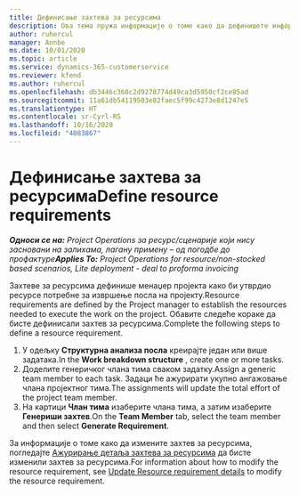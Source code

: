 ```yaml
---
title: Дефинисање захтева за ресурсима
description: Ова тема пружа информације о томе како да дефинишете информације захтева за ресурсима.
author: ruhercul
manager: Annbe
ms.date: 10/01/2020
ms.topic: article
ms.service: dynamics-365-customerservice
ms.reviewer: kfend
ms.author: ruhercul
ms.openlocfilehash: db3446c360c2d9278774d49ca3d5950cf2ce85ad
ms.sourcegitcommit: 11a61db54119503e82faec5f99c4273e8d1247e5
ms.translationtype: HT
ms.contentlocale: sr-Cyrl-RS
ms.lasthandoff: 10/16/2020
ms.locfileid: "4083867"
---
```

# <a name="define-resource-requirements"></a><span data-ttu-id="3742d-103">Дефинисање захтева за ресурсима</span><span class="sxs-lookup"><span data-stu-id="3742d-103">Define resource requirements</span></span>

<span data-ttu-id="3742d-104">_**Односи се на:** Project Operations за ресурс/сценарије који нису засновани на залихама, лагану примену – од погодбе до профактуре_</span><span class="sxs-lookup"><span data-stu-id="3742d-104">_**Applies To:** Project Operations for resource/non-stocked based scenarios, Lite deployment - deal to proforma invoicing_</span></span>

<span data-ttu-id="3742d-105">Захтеве за ресурсима дефинише менаџер пројекта како би утврдио ресурсе потребне за извршење посла на пројекту.</span><span class="sxs-lookup"><span data-stu-id="3742d-105">Resource requirements are defined by the Project manager to establish the resources needed to execute the work on the project.</span></span> <span data-ttu-id="3742d-106">Обавите следеће кораке да бисте дефинисали захтев за ресурсима.</span><span class="sxs-lookup"><span data-stu-id="3742d-106">Complete the following steps to define a resource requirement.</span></span>

1.  <span data-ttu-id="3742d-107">У одељку **Структурна анализа посла** креирајте један или више задатака.</span><span class="sxs-lookup"><span data-stu-id="3742d-107">In the **Work breakdown structure** , create one or more tasks.</span></span>
2.  <span data-ttu-id="3742d-108">Доделите генеричког члана тима сваком задатку.</span><span class="sxs-lookup"><span data-stu-id="3742d-108">Assign a generic team member to each task.</span></span> <span data-ttu-id="3742d-109">Задаци ће ажурирати укупно ангажовање члана пројектног тима.</span><span class="sxs-lookup"><span data-stu-id="3742d-109">The assignments will update the total effort of the project team member.</span></span>
3.  <span data-ttu-id="3742d-110">На картици **Члан тима** изаберите члана тима, а затим изаберите **Генериши захтев**.</span><span class="sxs-lookup"><span data-stu-id="3742d-110">On the **Team Member** tab, select the team member and then select **Generate Requirement**.</span></span>

<span data-ttu-id="3742d-111">За информације о томе како да измените захтев за ресурсима, погледајте [Ажурирање детаља захтева за ресурсима](define-resource-requirements.md) да бисте изменили захтев за ресурсима.</span><span class="sxs-lookup"><span data-stu-id="3742d-111">For information about how to modify the resource requirement, see [Update Resource requirement details](define-resource-requirements.md) to modify the resource requirement.</span></span>